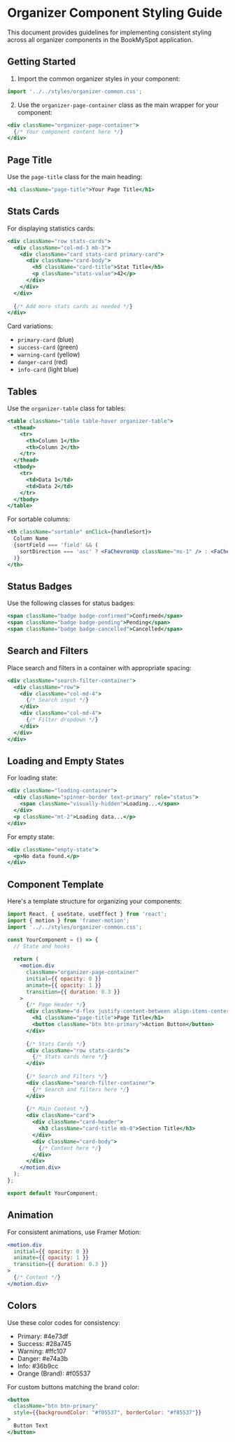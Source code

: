 # Organizer Component Styling Guide

This document provides guidelines for implementing consistent styling across all organizer components in the BookMySpot application.

## Getting Started

1. Import the common organizer styles in your component:
```jsx
import '../../styles/organizer-common.css';
```

2. Use the `organizer-page-container` class as the main wrapper for your component:
```jsx
<div className="organizer-page-container">
  {/* Your component content here */}
</div>
```

## Page Title

Use the `page-title` class for the main heading:

```jsx
<h1 className="page-title">Your Page Title</h1>
```

## Stats Cards

For displaying statistics cards:

```jsx
<div className="row stats-cards">
  <div className="col-md-3 mb-3">
    <div className="card stats-card primary-card">
      <div className="card-body">
        <h5 className="card-title">Stat Title</h5>
        <p className="stats-value">42</p>
      </div>
    </div>
  </div>
  
  {/* Add more stats cards as needed */}
</div>
```

Card variations:
- `primary-card` (blue)
- `success-card` (green)
- `warning-card` (yellow)
- `danger-card` (red)
- `info-card` (light blue)

## Tables

Use the `organizer-table` class for tables:

```jsx
<table className="table table-hover organizer-table">
  <thead>
    <tr>
      <th>Column 1</th>
      <th>Column 2</th>
    </tr>
  </thead>
  <tbody>
    <tr>
      <td>Data 1</td>
      <td>Data 2</td>
    </tr>
  </tbody>
</table>
```

For sortable columns:
```jsx
<th className="sortable" onClick={handleSort}>
  Column Name
  {sortField === 'field' && (
    sortDirection === 'asc' ? <FaChevronUp className="ms-1" /> : <FaChevronDown className="ms-1" />
  )}
</th>
```

## Status Badges

Use the following classes for status badges:

```jsx
<span className="badge badge-confirmed">Confirmed</span>
<span className="badge badge-pending">Pending</span>
<span className="badge badge-cancelled">Cancelled</span>
```

## Search and Filters

Place search and filters in a container with appropriate spacing:

```jsx
<div className="search-filter-container">
  <div className="row">
    <div className="col-md-4">
      {/* Search input */}
    </div>
    <div className="col-md-4">
      {/* Filter dropdown */}
    </div>
  </div>
</div>
```

## Loading and Empty States

For loading state:
```jsx
<div className="loading-container">
  <div className="spinner-border text-primary" role="status">
    <span className="visually-hidden">Loading...</span>
  </div>
  <p className="mt-2">Loading data...</p>
</div>
```

For empty state:
```jsx
<div className="empty-state">
  <p>No data found.</p>
</div>
```

## Component Template

Here's a template structure for organizing your components:

```jsx
import React, { useState, useEffect } from 'react';
import { motion } from 'framer-motion';
import '../../styles/organizer-common.css';

const YourComponent = () => {
  // State and hooks
  
  return (
    <motion.div 
      className="organizer-page-container"
      initial={{ opacity: 0 }}
      animate={{ opacity: 1 }}
      transition={{ duration: 0.3 }}
    >
      {/* Page Header */}
      <div className="d-flex justify-content-between align-items-center mb-4">
        <h1 className="page-title">Page Title</h1>
        <button className="btn btn-primary">Action Button</button>
      </div>
      
      {/* Stats Cards */}
      <div className="row stats-cards">
        {/* Stats cards here */}
      </div>
      
      {/* Search and Filters */}
      <div className="search-filter-container">
        {/* Search and filters here */}
      </div>
      
      {/* Main Content */}
      <div className="card">
        <div className="card-header">
          <h3 className="card-title mb-0">Section Title</h3>
        </div>
        <div className="card-body">
          {/* Content here */}
        </div>
      </div>
    </motion.div>
  );
};

export default YourComponent;
```

## Animation

For consistent animations, use Framer Motion:

```jsx
<motion.div
  initial={{ opacity: 0 }}
  animate={{ opacity: 1 }}
  transition={{ duration: 0.3 }}
>
  {/* Content */}
</motion.div>
```

## Colors

Use these color codes for consistency:
- Primary: #4e73df
- Success: #28a745
- Warning: #ffc107
- Danger: #e74a3b
- Info: #36b9cc
- Orange (Brand): #f05537

For custom buttons matching the brand color:
```jsx
<button 
  className="btn btn-primary" 
  style={{backgroundColor: "#f05537", borderColor: "#f05537"}}
>
  Button Text
</button>
``` 